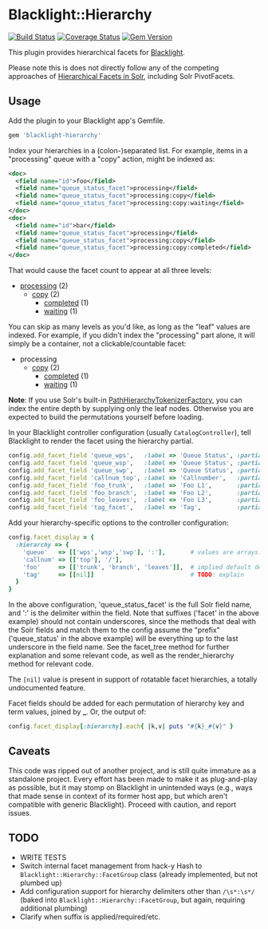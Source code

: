 # Blacklight::Hierarchy
[![Build Status](https://travis-ci.org/sul-dlss/blacklight-hierarchy.svg?branch=master)](https://travis-ci.org/sul-dlss/blacklight-hierarchy) [![Coverage Status](https://coveralls.io/repos/sul-dlss/blacklight-hierarchy/badge.png)](https://coveralls.io/r/sul-dlss/blacklight-hierarchy) [![Gem Version](https://badge.fury.io/rb/blacklight-hierarchy.svg)](http://badge.fury.io/rb/blacklight-hierarchy)

This plugin provides hierarchical facets for [Blacklight](https://github.com/projectblacklight/blacklight).

Please note this is does not directly follow any of the competing approaches of [Hierarchical Facets in Solr](http://wiki.apache.org/solr/HierarchicalFaceting), including Solr PivotFacets.

## Usage

Add the plugin to your Blacklight app's Gemfile.

```ruby
gem 'blacklight-hierarchy'
```

Index your hierarchies in a (colon-)separated list. For example, items in a "processing" queue with a "copy" action, might be indexed as:

```xml
<doc>
  <field name="id">foo</field>
  <field name="queue_status_facet">processing</field>
  <field name="queue_status_facet">processing:copy</field>
  <field name="queue_status_facet">processing:copy:waiting</field>
</doc>
<doc>
  <field name="id">bar</field>
  <field name="queue_status_facet">processing</field>
  <field name="queue_status_facet">processing:copy</field>
  <field name="queue_status_facet">processing:copy:completed</field>
</doc>
```

That would cause the facet count to appear at all three levels:

- [processing](#) (2)
    - [copy](#) (2)
        - [completed](#) (1)
        - [waiting](#) (1)

You can skip as many levels as you'd like, as long as the "leaf" values are indexed. For example, if you didn't index the "processing" part alone, it will simply be a container, not a clickable/countable facet:

- processing
    - [copy](#) (2)
        - [completed](#) (1)
        - [waiting](#) (1)

**Note**: If you use Solr's built-in [PathHierarchyTokenizerFactory](http://wiki.apache.org/solr/AnalyzersTokenizersTokenFilters#solr.PathHierarchyTokenizerFactory), you can index the entire depth by supplying only the leaf nodes.  Otherwise you are expected to build the permutations yourself before loading.

In your Blacklight controller configuration (usually `CatalogController`), tell Blacklight to render the facet using the hierarchy partial.


```ruby
config.add_facet_field 'queue_wps',   :label => 'Queue Status', :partial => 'blacklight/hierarchy/facet_hierarchy'
config.add_facet_field 'queue_wsp',   :label => 'Queue Status', :partial => 'blacklight/hierarchy/facet_hierarchy'
config.add_facet_field 'queue_swp',   :label => 'Queue Status', :partial => 'blacklight/hierarchy/facet_hierarchy'
config.add_facet_field 'callnum_top', :label => 'Callnumber',   :partial => 'blacklight/hierarchy/facet_hierarchy'
config.add_facet_field 'foo_trunk',   :label => 'Foo L1',       :partial => 'blacklight/hierarchy/facet_hierarchy'
config.add_facet_field 'foo_branch',  :label => 'Foo L2',       :partial => 'blacklight/hierarchy/facet_hierarchy'
config.add_facet_field 'foo_leaves',  :label => 'Foo L3',       :partial => 'blacklight/hierarchy/facet_hierarchy'
config.add_facet_field 'tag_facet',   :label => 'Tag',          :partial => 'blacklight/hierarchy/facet_hierarchy'
```

Add your hierarchy-specific options to the controller configuration:

```ruby
config.facet_display = {
  :hierarchy => {
    'queue'   => [['wps','wsp','swp'], ':'],       # values are arrays: 1st element is array, 2nd is delimiter string
    'callnum' => [['top'], '/'],
    'foo'     => [['trunk', 'branch', 'leaves']],  # implied default delimiter
    'tag'     => [[nil]]                           # TODO: explain
  }
}
```

In the above configuration, 'queue_status_facet' is the full Solr field name, and ':' is the delimiter within the field.  Note that suffixes ('facet' in the above example) should not contain underscores, since the methods that deal with the Solr fields and match them to the config assume the "prefix" ('queue_status' in the above example) will be everything up to the last underscore in the field name.  See the facet_tree method for further explanation and some relevant code, as well as the render_hierarchy method for relevant code.

The `[nil]` value is present in support of rotatable facet hierarchies, a totally undocumented feature.

Facet fields should be added for each permutation of hierarchy key and term values, joined by **_**.  Or, the output of:

```ruby
config.facet_display[:hierarchy].each{ |k,v| puts "#{k}_#{v}" }
```

## Caveats

This code was ripped out of another project, and is still quite immature as a standalone project. Every effort has been made to make it as plug-and-play as possible, but it may stomp on Blacklight in unintended ways (e.g., ways that made sense in context of its former host app, but which aren't compatible with generic Blacklight). Proceed with caution, and report issues.

## TODO

- WRITE TESTS
- Switch internal facet management from hack-y Hash to `Blacklight::Hierarchy::FacetGroup` class (already implemented, but not plumbed up)
- Add configuration support for hierarchy delimiters other than `/\s*:\s*/` (baked into `Blacklight::Hierarchy::FacetGroup`, but again, requiring additional plumbing)
- Clarify when suffix is applied/required/etc.
